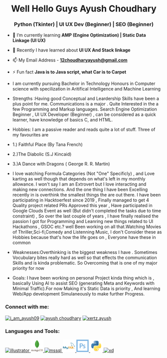 <h1 align="center">Well Hello Guys Ayush Choudhary</h1>
<h3 align="center">Python (Tkinter) | UI UX Dev (Beginner) | SEO (Beginner)</h3>

- 🌱 I’m currently learning **AMP (Engine Optimization) | Static Data Linkage (UI UX)**

- 💬 Recently I have learned about **UI UX And Stack linkage**

- 📫 My Email Address - **12choudharyayush@gmail.com**

- ⚡ Fun fact **Java is to Java script, what Car is to Carpet**

- I am currently pursuing Bachelor in Technology Honours in Computer science with specilization in Aritifical Intelligence and Machine Learning

- Strengths :Having good Conceptual and Leardership Skills have been a plus point for me. Communications is a major . Quite Interested in the a few Programming and Markup languages. Search Engine Optimization Beginner , UI UX Developer (Beginner) , can be considered as a quick learner, have knowledge of basics C, and HTML.

- Hobbies: I am a passive reader and reads quite a lot of stuff. Three of my favourites are 
- 1.) Faithful Place (By Tana French)
- 2.)The Diabolic (S.J Kincaid)
- 3.)A Dance with Dragons  ( George R. R. Martin)

- I love watching Formula Categories (Not "One" Specificly) , and Love karting as well though that depends on what's left in my monthly allowance. I won't say I am an Extrovert but I love interacting and making new connections. And the one thing I have been Excelling recently in is overthink the smallest things the are out there. I have been participating in Hacktoerfest since 2019 , Finally managed to get 4 Quality project related PRs Approved this year , Have participated in Google Clouds Event as well (But didn't completed the tasks due to time constraint) , So over the last couple of years , I have finally realised the passion I got for Programming and Leanring new things related to UI
Hackathons , GSOC etc.? well Been working on all that.Watching Movies of Thriller,Sci-fi,Comedy and Listenning Music, I don't Consider these as Hobbies because that's how the life goes on , Everyone have these in common

- Weaknesses:Overthinking is the biggest weakness I have . Sometimes Vocubulary bites really hard as well so that effects the communication Skills and is kinda problematic. So Overcoming that is one of my major priority for now

- Goals: I have been working on personal Project kinda thing which is , basically Using AI to assist SEO (generating Meta and Keywords with Minimal Traffic).For now Making it's Static Data is priority , And learning Web/App development Simulaneously to make further Progress. 

<h3 align="left">Connect with me:</h3>
<p align="left">
<a href="https://twitter.com/i_am_ayush09" target="blank"><img align="center" src="https://raw.githubusercontent.com/rahuldkjain/github-profile-readme-generator/master/src/images/icons/Social/twitter.svg" alt="i_am_ayush09" height="30" width="40" /></a>
<a href="https://linkedin.com/in/ayush choudhary" target="blank"><img align="center" src="https://raw.githubusercontent.com/rahuldkjain/github-profile-readme-generator/master/src/images/icons/Social/linked-in-alt.svg" alt="ayush choudhary" height="30" width="40" /></a>
<a href="https://instagram.com/xertz.ayush" target="blank"><img align="center" src="https://raw.githubusercontent.com/rahuldkjain/github-profile-readme-generator/master/src/images/icons/Social/instagram.svg" alt="xertz.ayush" height="30" width="40" /></a>
</p>

<h3 align="left">Languages and Tools:</h3>
<p align="left"> <a href="https://www.adobe.com/in/products/illustrator.html" target="_blank" rel="noreferrer"> <img src="https://www.vectorlogo.zone/logos/adobe_illustrator/adobe_illustrator-icon.svg" alt="illustrator" width="40" height="40"/> </a> <a href="https://www.mongodb.com/" target="_blank" rel="noreferrer"> <img src="https://raw.githubusercontent.com/devicons/devicon/master/icons/mongodb/mongodb-original-wordmark.svg" alt="mongodb" width="40" height="40"/> </a> <a href="https://www.microsoft.com/en-us/sql-server" target="_blank" rel="noreferrer"> <img src="https://www.svgrepo.com/show/303229/microsoft-sql-server-logo.svg" alt="mssql" width="40" height="40"/> </a> <a href="https://www.mysql.com/" target="_blank" rel="noreferrer"> <img src="https://raw.githubusercontent.com/devicons/devicon/master/icons/mysql/mysql-original-wordmark.svg" alt="mysql" width="40" height="40"/> </a> <a href="https://www.photoshop.com/en" target="_blank" rel="noreferrer"> <img src="https://raw.githubusercontent.com/devicons/devicon/master/icons/photoshop/photoshop-line.svg" alt="photoshop" width="40" height="40"/> </a> <a href="https://www.python.org" target="_blank" rel="noreferrer"> <img src="https://raw.githubusercontent.com/devicons/devicon/master/icons/python/python-original.svg" alt="python" width="40" height="40"/> </a> <a href="https://www.adobe.com/products/xd.html" target="_blank" rel="noreferrer"> <img src="https://cdn.worldvectorlogo.com/logos/adobe-xd.svg" alt="xd" width="40" height="40"/> </a> </p>

